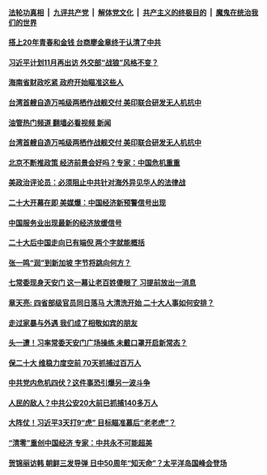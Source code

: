 ####  [法轮功真相](../../../../basic/blob/master/README.md?t=10011031) &nbsp;|&nbsp; [九评共产党](../../../../9ping.md/blob/master/README.md?t=10011031) &nbsp;|&nbsp; [解体党文化](../../../../jtdwh.md/blob/master/README.md?t=10011031)  &nbsp;|&nbsp; [共产主义的终极目的](../../../../gczydzjmd.md/blob/master/README.md?t=10011031) &nbsp;|&nbsp; [魔鬼在统治我们的世界](../../../../mgztzwmdsj.md/blob/master/README.md?t=10011031) 

#### [搭上20年青春和金钱 台商廖金章终于认清了中共](../pages/soh5/658641.md?t=10011031) 
#### [习近平计划11月再出访 外交部“战狼”风格不变？](../pages/soh5/658623.md?t=10011031) 
#### [海南省财政吃紧 政府开始瞄准这些人](../pages/soh5/658614.md?t=10011031) 
#### [台湾首艘自造万吨级两栖作战舰交付 美印联合研发无人机抗中](../pages/soh5/658599.md?t=10011031) 
#### [油管热门频道 翻墙必看视频 新闻](http://209.250.226.216:81/youtube.html?10011031)
#### [台湾首艘自造万吨级两栖作战舰交付 美印联合研发无人机抗中](../pages/soh5/658599.md?t=10011031) 
#### [北京不断推政策 经济前景会好吗？专家：中国危机重重](../pages/soh5/658611.md?t=10011031) 
#### [美政治评论员：必须阻止中共针对海外异见华人的法律战](../pages/soh5/658608.md?t=10011031) 
#### [二十大开幕在即  美媒爆：中国经济新预警信号出现](../pages/soh5/658602.md?t=10011031) 
#### [中国服务业出现最新的经济放缓信号](../pages/soh5/658581.md?t=10011031) 
#### [二十大后中国走向已有端倪 两个字就能概括](../pages/soh5/658485.md?t=10011031) 
#### [张一鸣“润”到新加坡 字节将跳向何方？](../pages/soh5/658554.md?t=10011031) 
#### [七常委现身天安门 这一幕让老百姓傻眼了 习提前放出一消息](../pages/soh5/658548.md?t=10011031) 
#### [章天亮: 四省部级官员同日落马  大清洗开始  二十大人事如何安排？](../pages/soh5/658515.md?t=10011031) 
#### [走过家暴与外遇  我们成了相敬如宾的朋友](../pages/soh5/658512.md?t=10011031) 
#### [头一遭！习率常委天安门广场操练 未戴口罩开启新常态？](../pages/soh5/658470.md?t=10011031) 
#### [保二十大 维稳力度空前 70天抓捕过百万人](../pages/soh5/658419.md?t=10011031) 
#### [中共党内危机四伏？这件事恐引爆另一波斗争](../pages/soh5/658323.md?t=10011031) 
#### [人民的敌人？中共公安20大前已抓捕140多万人](../pages/soh5/658317.md?t=10011031) 
#### [大阵仗！习近平3天打9“虎” 目标瞄准慕后“老老虎”？](../pages/soh5/658299.md?t=10011031) 
#### [“清零”重创中国经济 专家：中共永不可能超美](../pages/soh5/658296.md?t=10011031) 
#### [贺锦丽访韩 朝鲜三发导弹  日中50周年“知天命”？太平洋岛国峰会登场](../pages/soh5/658278.md?t=10011031) 
<img src='http://gfw-breaker.win/goodnews/indexes/soh5.md' width='0px' height='0px'/>
